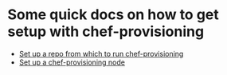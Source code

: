# Some quick docs on how to get setup with chef-provisioning


* [Set up a repo from which to run chef-provisioning](chef-provisioning-setup.md)
* [Set up a chef-provisioning node](chef-provisioning-node.md)
